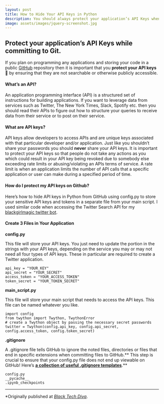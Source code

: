 ```yaml
---
layout: post
title: How to Hide Your API Keys in Python
description: You should always protect your application’s API Keys when your code is in a public repository. Here's how.
image: assets/images/jquery-screenshot.jpg
---
```



## Protect your application’s API Keys while committing to Git.


If you plan on programming any applications and storing your code in a public
[GitHub](https://github.com/) repository then it is important that you **protect
your API keys** 🔑 by ensuring that they are not searchable or otherwise
publicly accessible.

#### What’s an API?

An application programming interface (API) is a structured set of instructions
for building applications. If you want to leverage data from services such as
Twitter, The New York Times, Slack, Spotify etc. then you should read their APIs to
figure out how to structure your queries to receive data from their service or
to post on their service.

#### What are API keys?

API keys allow developers to access APIs and are unique keys associated with
that particular developer and/or application. Just like you shouldn’t share your
passwords you should **never** share your API keys. It is important to protect
your API keys so that people do not take any actions as you which could result
in your API key being revoked due to somebody else exceeding rate limits or
abusing/violating an APIs terms of service. A rate limit is when an application
limits the number of API calls that a specific application or user can make
during a specified period of time.

#### How do I protect my API keys on Github?

Here’s how to hide API keys in Python from GitHub using config.py to store your
sensitive API keys and tokens in a separate file from your main script. I used
similar code when accessing the Twitter Search API for my [blackgirlmagic
twitter bot](https://github.com/M0nica/blackgirlmagic).

#### Create 3 Files in Your Application

**config.py**

This file will store your API keys. You just need to update the portion in the
strings with your API keys, depending on the service you may or may not need all
four types of API keys. These in particular are required to create a Twitter
application.

    api_key = "YOUR_KEY"
    api_secret = "YOUR_SECRET"
    access_token = "YOUR_ACCESS_TOKEN"
    token_secret = "YOUR_TOKEN_SECRET"

**main_script.py**

This file will store your main script that needs to access the API keys. This
file can be named whatever you like.

    import config
    from twython import Twython, TwythonError
    # create a Twython object by passing the necessary secret passwords
    twitter = Twython(config.api_key, config.api_secret, config.access_token, config.token_secret)

**.gitignore**

A .gitignore file tells GitHub to ignore the noted files, directories or files
that end in specific extensions when committing files to GitHub.** This step is
crucial to ensure that your config.py file does not end up viewable on GitHub!
Here’s **[a collection of useful .gitignore
templates](https://github.com/github/gitignore)**.**

    config.py
    __pycache__
    .ipynb_checkpoints



*****

*Originally published at *[Black Tech
Diva](http://www.blacktechdiva.com/hide-api-keys/)*.
